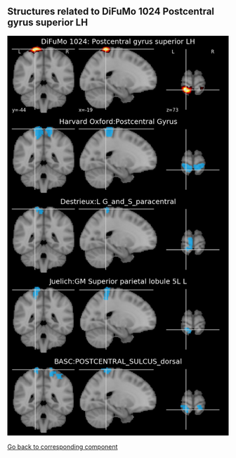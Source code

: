 


## Structures related to DiFuMo 1024 Postcentral gyrus superior LH

![660](660.jpg "Structures related to DiFuMo 1024 Postcentral gyrus superior LH")

[Go back to corresponding component](https://parietal-inria.github.io/DiFuMo/1024/html/660.html)